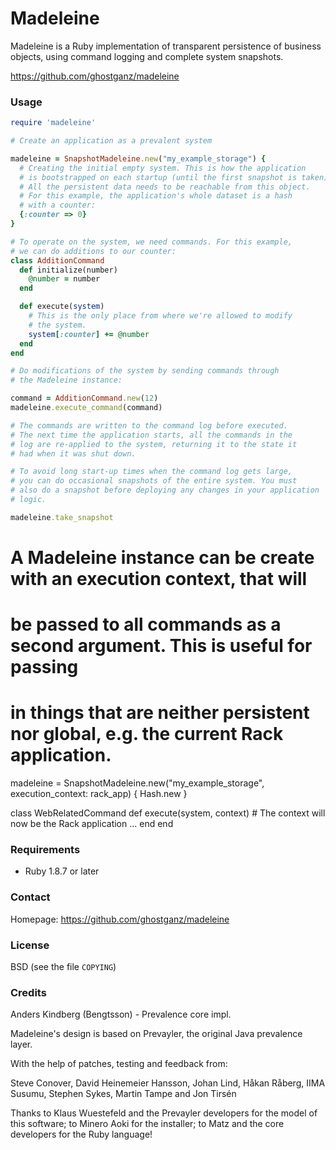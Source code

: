 # Madeleine

Madeleine is a Ruby implementation of transparent persistence of business
objects, using command logging and complete system snapshots.

https://github.com/ghostganz/madeleine

### Usage

```ruby
require 'madeleine'

# Create an application as a prevalent system

madeleine = SnapshotMadeleine.new("my_example_storage") {
  # Creating the initial empty system. This is how the application
  # is bootstrapped on each startup (until the first snapshot is taken).
  # All the persistent data needs to be reachable from this object.
  # For this example, the application's whole dataset is a hash
  # with a counter:
  {:counter => 0}
}

# To operate on the system, we need commands. For this example,
# we can do additions to our counter:
class AdditionCommand
  def initialize(number)
    @number = number
  end

  def execute(system)
    # This is the only place from where we're allowed to modify
    # the system.
    system[:counter] += @number
  end
end

# Do modifications of the system by sending commands through
# the Madeleine instance:

command = AdditionCommand.new(12)
madeleine.execute_command(command)

# The commands are written to the command log before executed.
# The next time the application starts, all the commands in the
# log are re-applied to the system, returning it to the state it
# had when it was shut down.

# To avoid long start-up times when the command log gets large,
# you can do occasional snapshots of the entire system. You must
# also do a snapshot before deploying any changes in your application
# logic.

madeleine.take_snapshot
```

# A Madeleine instance can be create with an execution context, that will
# be passed to all commands as a second argument. This is useful for passing
# in things that are neither persistent nor global, e.g. the current Rack application.
madeleine = SnapshotMadeleine.new("my_example_storage", execution_context: rack_app) {
  Hash.new
}

class WebRelatedCommand
  def execute(system, context)
    # The context will now be the Rack application
    ...
  end
end

### Requirements

* Ruby 1.8.7 or later

### Contact

Homepage: https://github.com/ghostganz/madeleine

### License

BSD (see the file ```COPYING```)

### Credits

Anders Kindberg (Bengtsson) - Prevalence core impl.

Madeleine's design is based on Prevayler, the original Java
prevalence layer.

With the help of patches, testing and feedback from:

Steve Conover, David Heinemeier Hansson, Johan Lind, Håkan Råberg,
IIMA Susumu, Stephen Sykes, Martin Tampe and Jon Tirsén

Thanks to Klaus Wuestefeld and the Prevayler developers for the
model of this software; to Minero Aoki for the installer; to Matz and
the core developers for the Ruby language!
